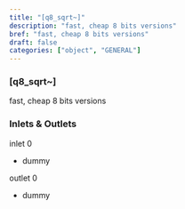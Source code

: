 ```yaml
---
title: "[q8_sqrt~]"
description: "fast, cheap 8 bits versions"
bref: "fast, cheap 8 bits versions"
draft: false
categories: ["object", "GENERAL"]
---
```


### [q8_sqrt~]

fast, cheap 8 bits versions

### Inlets & Outlets

inlet 0

 - dummy

outlet 0

 - dummy
 
